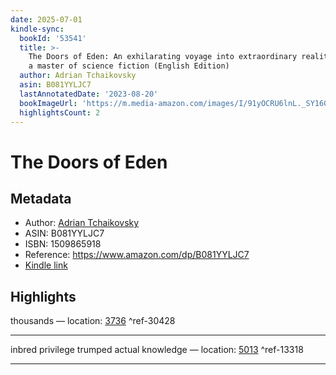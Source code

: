 ```yaml
---
date: 2025-07-01
kindle-sync:
  bookId: '53541'
  title: >-
    The Doors of Eden: An exhilarating voyage into extraordinary realities from
    a master of science fiction (English Edition)
  author: Adrian Tchaikovsky
  asin: B081YYLJC7
  lastAnnotatedDate: '2023-08-20'
  bookImageUrl: 'https://m.media-amazon.com/images/I/91yOCRU6lnL._SY160.jpg'
  highlightsCount: 2
---
```

# The Doors of Eden
## Metadata
* Author: [Adrian Tchaikovsky](https://www.amazon.comundefined)
* ASIN: B081YYLJC7
* ISBN: 1509865918
* Reference: https://www.amazon.com/dp/B081YYLJC7
* [Kindle link](kindle://book?action=open&asin=B081YYLJC7)

## Highlights
thousands — location: [3736](kindle://book?action=open&asin=B081YYLJC7&location=3736) ^ref-30428

---
inbred privilege trumped actual knowledge — location: [5013](kindle://book?action=open&asin=B081YYLJC7&location=5013) ^ref-13318

---
